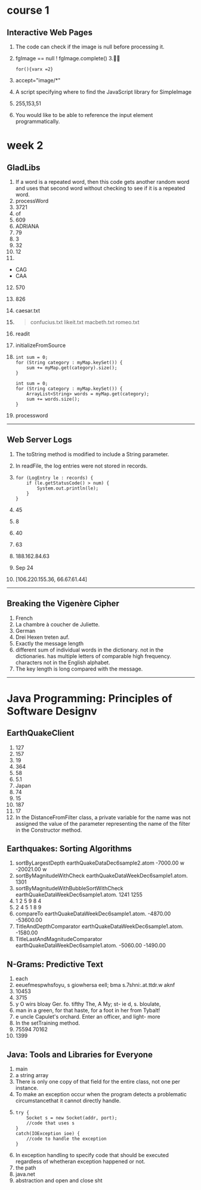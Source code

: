 
# course 1

## Interactive Web Pages
1. The code can check if the image is null before processing it.
2. 
   fgImage == null
   ! fgImage.complete()
3.

    ```
    for(){varx =2}
    ```
4. accept="image/*"
5. A script specifying where to find the JavaScript library for SimpleImage
6. 255,153,51
7. You would like to be able to reference the input element programmatically.



# week 2

## GladLibs

1. If a word is a repeated word, then this code gets another random word and uses that second word without checking to see if it is a repeated word.
2. processWord
3. 3721
4. of 
5. 609
6. ADRIANA
7. 79
8. 3
9. 32
10. 12
11. 
   - CAG
   - CAA
12. 570
13. 826
14. caesar.txt
15.  
    > confucius.txt
    > likeit.txt
    > macbeth.txt
    > romeo.txt
16. readit
17. initializeFromSource
18. 
    ```
    int sum = 0;
    for (String category : myMap.keySet()) {
        sum += myMap.get(category).size();
    }
    ```

    ```
    int sum = 0;      
    for (String category : myMap.keySet()) {
        ArrayList<String> words = myMap.get(category);
        sum += words.size();
    }
    ```
1.  processword

---

## Web Server Logs

1. The toString method is modified to include a String parameter.
2. In readFile, the log entries were not stored in records.
3. 
    ```
    for (LogEntry le : records) {
        if (le.getStatusCode() > num) {
            System.out.println(le);
        }
    }
    ```

4. 45
5. 8
6. 40
7. 63
8. 188.162.84.63
9. Sep 24
10.  [106.220.155.36, 66.67.61.44]

---

## Breaking the Vigenère Cipher

1. French
2. La chambre à coucher de Juliette.
3. German
4. Drei Hexen treten auf.
5. Exactly the message length
6. 
    different sum of individual words in the dictionary.
    not in the dictionaries.
    has multiple letters of comparable high frequency.
    characters not in the English alphabet.
7. The key length is long compared with the message.

---

# Java Programming: Principles of Software Designv

## EarthQuakeClient

1. 127
2. 157
3. 19
4. 364
5. 58
6. 5.1
7. Japan
8. 74
9. 15
10. 187
11. 17
12. In the DistanceFromFilter class, a private variable for the name was not assigned the value of the parameter representing the name of the filter in the Constructor method.

## Earthquakes: Sorting Algorithms
1. sortByLargestDepth earthQuakeDataDec6sample2.atom
   -7000.00 w
   -20021.00 w
2. sortByMagnitudeWithCheck earthQuakeDataWeekDec6sample1.atom.
   1301
3. sortByMagnitudeWithBubbleSortWithCheck earthQuakeDataWeekDec6sample1.atom.
   1241
   1255
4. 1 2 5 9 8 4
5. 2 4 5 1 8 9
6. compareTo earthQuakeDataWeekDec6sample1.atom.
   -4870.00
   -53600.00
7. TitleAndDepthComparator earthQuakeDataWeekDec6sample1.atom.
   -1580.00
8. TitleLastAndMagnitudeComparator earthQuakeDataWeekDec6sample1.atom.
   -5060.00
   -1490.00

## N-Grams: Predictive Text

1. each
2. eeuefmespwhsfoyu, s giowhersa eell; bma s.7shni:.at.ttdr.w aknf
3. 10453
4. 3715
5.  y O wirs bloay Ger. fo. tifthy The, A My; st- ie d, s. bloulate, 
6. man in a green, for that haste, for a foot in her from Tybalt! 
7. e uncle Capulet's orchard. Enter an officer, and light- more 
8. In the setTraining method.
9. 75594 70162
10. 1399


## Java: Tools and Libraries for Everyone
1. main
2. a string array
3. There is only one copy of that field for the entire class, not one per instance.
4. To make an exception occur when the program detects a problematic circumstancethat it cannot directly handle.
5. 
    ```
    try {
        Socket s = new Socket(addr, port);
        //code that uses s     
    } 
    catch(IOException ioe) {
        //code to handle the exception    
    }
    ```
1. In exception handling to specify code that should be executed regardless of whetheran exception happened or not.
2. the path
3. java.net
4. abstraction and open and close sht

